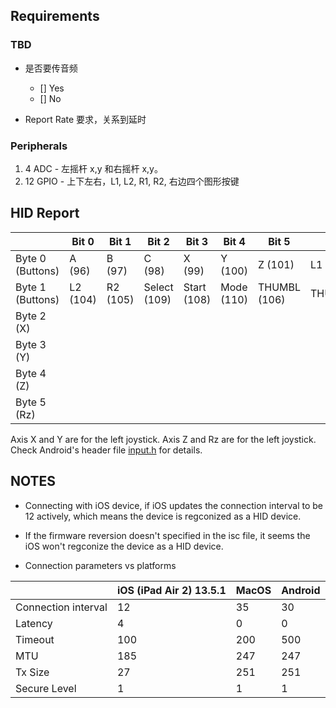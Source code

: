 ## Requirements

### TBD

- 是否要传音频

  - [] Yes
  - [] No

- Report Rate 要求，关系到延时

### Peripherals

1. 4 ADC - 左摇杆 x,y 和右摇杆 x,y。
2. 12 GPIO - 上下左右，L1, L2, R1, R2, 右边四个图形按键

## HID Report

|                  | Bit 0    | Bit 1    | Bit 2        | Bit 3       | Bit 4      | Bit 5        | Bit 6       | Bit 7    |
| ---------------- | -------- | -------- | ------------ | ----------- | ---------- | ------------ | ----------- | -------- |
| Byte 0 (Buttons) | A (96)   | B (97)   | C (98)       | X (99)      | Y (100)    | Z (101)      | L1 (102)    | R1 (103) |
| Byte 1 (Buttons) | L2 (104) | R2 (105) | Select (109) | Start (108) | Mode (110) | THUMBL (106) | THUMBR(107) | 0        |
| Byte 2 (X)       |          |          |              |             |            |              |             |          |
| Byte 3 (Y)       |          |          |              |             |            |              |             |          |
| Byte 4 (Z)       |          |          |              |             |            |              |             |          |
| Byte 5 (Rz)      |          |          |              |             |            |              |             |          |  |

Axis X and Y are for the left joystick. Axis Z and Rz are for the left joystick.
Check Android's header file [input.h](https://android.googlesource.com/platform/frameworks/native/+/master/include/android/input.h)
for details.

## NOTES

- Connecting with iOS device, if iOS updates the connection interval to be 12
  actively, which means the device is regconized as a HID device.

- If the firmware reversion doesn't specified in the isc file, it seems the iOS
  won't regconize the device as a HID device.

- Connection parameters vs platforms

|                     | iOS (iPad Air 2) 13.5.1 | MacOS | Android |
| ------------------- | ----------------------- | ----- | ------- |
| Connection interval | 12                      | 35    | 30      |
| Latency             | 4                       | 0     | 0       |
| Timeout             | 100                     | 200   | 500     |
| MTU                 | 185                     | 247   | 247     |
| Tx Size             | 27                      | 251   | 251     |
| Secure Level        | 1                       | 1     | 1       |

